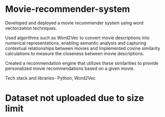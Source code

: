 # Movie-recommender-system
Developed and deployed a movie recommender system using word vectorization techniques.

Used algorithms such as Word2Vec to convert movie descriptions into numerical representations, enabling semantic
analysis and capturing contextual relationships between movies and Implemented cosine similarity calculations to
measure the closeness between movie descriptions.

Created a recommendation engine that utilizes these similarities to provide personalized movie recommendations based
on a given movie.

Tech stack and libraries- Python, Word2Vec

# Dataset not uploaded due to size limit
